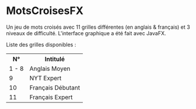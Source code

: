 # MotsCroisesFX
Un jeu de mots croisés avec 11 grilles différentes (en anglais & français) et 3 niveaux de difficulté. 
L'interface graphique a été fait avec JavaFX.

Liste des grilles disponibles :
<table >
  <tr>
    <th>N°</th>
    <th>Intitulé</th>
  </tr>
  <tr>
    <td>1 - 8</td>
    <td>Anglais Moyen</td>
  </tr>
  <tr>
    <td>9</td>
    <td>NYT Expert</td>
  </tr>
  <tr>
    <td>10</td>
    <td>Français Débutant</td>
  </tr>
  <tr>
    <td>11</td>
    <td>Français Expert</td>
  </tr>
</table>





